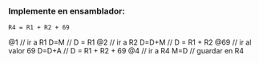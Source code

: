 ### Implemente en ensamblador:
````
R4 = R1 + R2 + 69
````
@1      // ir a R1
D=M     // D = R1
@2      // ir a R2
D=D+M   // D = R1 + R2
@69     // ir al valor 69
D=D+A   // D = R1 + R2 + 69
@4      // ir a R4
M=D     // guardar en R4
